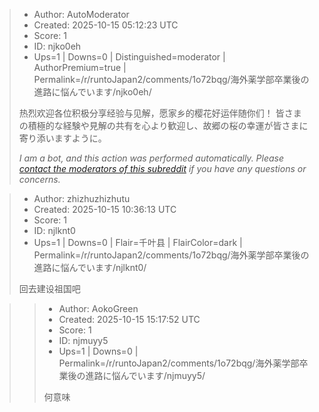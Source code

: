 > - Author: AutoModerator
> - Created: 2025-10-15 05:12:23 UTC
> - Score: 1
> - ID: njko0eh
> - Ups=1 | Downs=0 | Distinguished=moderator | AuthorPremium=true | Permalink=/r/runtoJapan2/comments/1o72bqg/海外薬学部卒業後の進路に悩んでいます/njko0eh/
>
> 热烈欢迎各位积极分享经验与见解，愿家乡的樱花好运伴随你们！
> 皆さまの積極的な経験や見解の共有を心より歓迎し、故郷の桜の幸運が皆さまに寄り添いますように。
> 
> *I am a bot, and this action was performed automatically. Please [contact the moderators of this subreddit](/message/compose/?to=/r/runtoJapan2) if you have any questions or concerns.*

> - Author: zhizhuzhizhutu
> - Created: 2025-10-15 10:36:13 UTC
> - Score: 1
> - ID: njlknt0
> - Ups=1 | Downs=0 | Flair=千叶县 | FlairColor=dark | Permalink=/r/runtoJapan2/comments/1o72bqg/海外薬学部卒業後の進路に悩んでいます/njlknt0/
>
> 回去建设祖国吧

>> - Author: AokoGreen
>> - Created: 2025-10-15 15:17:52 UTC
>> - Score: 1
>> - ID: njmuyy5
>> - Ups=1 | Downs=0 | Permalink=/r/runtoJapan2/comments/1o72bqg/海外薬学部卒業後の進路に悩んでいます/njmuyy5/
>>
>> 何意味
